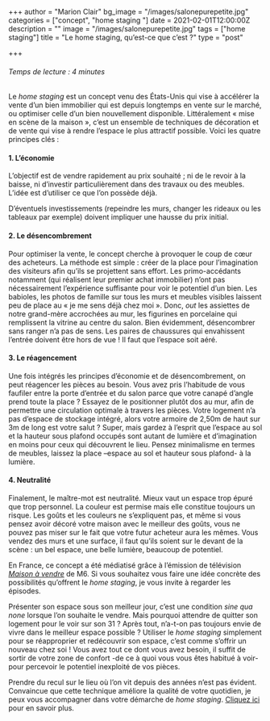+++
author = "Marion Clair"
bg_image = "/images/salonepurepetite.jpg"
categories = ["concept", "home staging "]
date = 2021-02-01T12:00:00Z
description = ""
image = "/images/salonepurepetite.jpg"
tags = ["home staging"]
title = "Le home staging, qu’est-ce que c’est ?"
type = "post"

+++
###### Temps de lecture : 4 minutes

Le _home staging_ est un concept venu des États-Unis qui vise à accélérer la vente d’un bien immobilier qui est depuis longtemps en vente sur le marché, ou optimiser celle d’un bien nouvellement disponible. Littéralement « mise en scène de la maison », c’est un ensemble de techniques de décoration et de vente qui vise à rendre l’espace le plus attractif possible. Voici les quatre principes clés :

#### 1. L’économie

L’objectif est de vendre rapidement au prix souhaité ; ni de le revoir à la baisse, ni d’investir particulièrement dans des travaux ou des meubles. L’idée est d’utiliser ce que l’on possède déjà.

D’éventuels investissements (repeindre les murs, changer les rideaux ou les tableaux par exemple) doivent impliquer une hausse du prix initial.

#### 2. Le désencombrement

Pour optimiser la vente, le concept cherche à provoquer le coup de cœur des acheteurs. La méthode est simple : créer de la place pour l’imagination des visiteurs afin qu’ils se projettent sans effort. Les primo-accédants notamment (qui réalisent leur premier achat immobilier) n’ont pas nécessairement l’expérience suffisante pour voir le potentiel d’un bien. Les babioles, les photos de famille sur tous les murs et meubles visibles laissent peu de place au « je me sens déjà chez moi ». Donc, _out_ les assiettes de notre grand-mère accrochées au mur, les figurines en porcelaine qui remplissent la vitrine au centre du salon. Bien évidemment, désencombrer sans ranger n’a pas de sens. Les paires de chaussures qui envahissent l’entrée doivent être hors de vue ! Il faut que l’espace soit aéré.

#### 3. Le réagencement

Une fois intégrés les principes d’économie et de désencombrement, on peut réagencer les pièces au besoin. Vous avez pris l’habitude de vous faufiler entre la porte d’entrée et du salon parce que votre canapé d’angle prend toute la place ? Essayez de le positionner plutôt dos au mur, afin de permettre une circulation optimale à travers les pièces. Votre logement n’a pas d’espace de stockage intégré, alors votre armoire de 2,50m de haut sur 3m de long est votre salut ? Super, mais gardez à l’esprit que l’espace au sol et la hauteur sous plafond occupés sont autant de lumière et d’imagination en moins pour ceux qui découvrent le lieu. Pensez minimalisme en termes de meubles, laissez la place –espace au sol et hauteur sous plafond- à la lumière.

#### 4. Neutralité

Finalement, le maître-mot est neutralité. Mieux vaut un espace trop épuré que trop personnel. La couleur est permise mais elle constitue toujours un risque. Les goûts et les couleurs ne s’expliquent pas, et même si vous pensez avoir décoré votre maison avec le meilleur des goûts, vous ne pouvez pas miser sur le fait que votre futur acheteur aura les mêmes. Vous vendez des murs et une surface, il faut qu’ils soient sur le devant de la scène : un bel espace, une belle lumière, beaucoup de potentiel.

En France, ce concept a été médiatisé grâce à l’émission de télévision [_Maison à vendre_](https://www.6play.fr/maison-a-vendre-p_874 "Maison à vendre M6") de M6. Si vous souhaitez vous faire une idée concrète des possibilités qu’offrent le _home staging_, je vous invite à regarder les épisodes.

Présenter son espace sous son meilleur jour, c’est une condition _sine qua none_ lorsque l’on souhaite le vendre. Mais pourquoi attendre de quitter son logement pour le voir sur son 31 ? Après tout, n’a-t-on pas toujours envie de vivre dans le meilleur espace possible ? Utiliser le _home staging_ simplement pour se réapproprier et redécouvrir son espace, c’est comme s’offrir un nouveau chez soi ! Vous avez tout ce dont vous avez besoin, il suffit de sortir de votre zone de confort -de ce à quoi vous vous êtes habitué à voir- pour percevoir le potentiel inexploité de vos pièces.

Prendre du recul sur le lieu où l’on vit depuis des années n’est pas évident. Convaincue que cette technique améliore la qualité de votre quotidien, je peux vous accompagner dans votre démarche de _home staging_. [Cliquez ici]() pour en savoir plus.